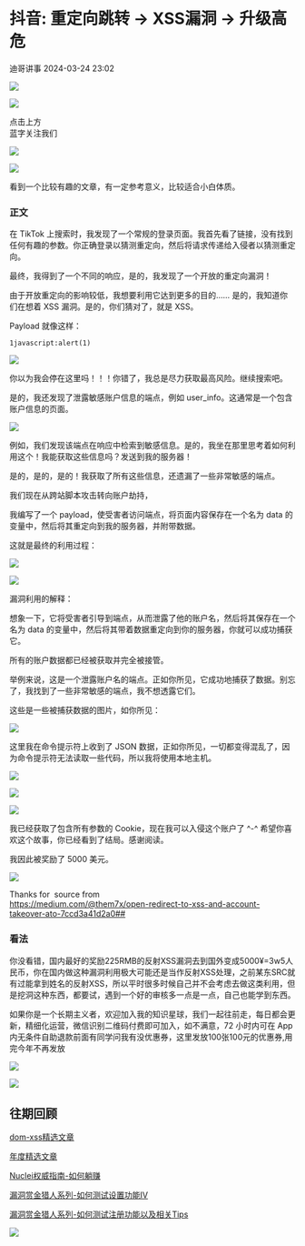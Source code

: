 #  抖音: 重定向跳转 -> XSS漏洞 -> 升级高危   
 迪哥讲事   2024-03-24 23:02  
  
![](https://mmbiz.qpic.cn/mmbiz_gif/a7Ek898CZbLGNTlJVaurRxYxzbuf09SiaOmxvRWDPtcSWIpZmJ3rm1WOicZC0oibqibIYrHm5aeCDpKWu5ObobmWuw/640?wx_fmt=gif "")  
  
![](https://mmbiz.qpic.cn/mmbiz_gif/a7Ek898CZbLGNTlJVaurRxYxzbuf09SiaXGCGBsWK7UbhibcgOEr2ODPv7z2VM5txPhPxBDwo6Tice8n2I1GMp23A/640?wx_fmt=gif "")  
  
点击上方  
蓝字关注我们  
  
![](https://mmbiz.qpic.cn/mmbiz_gif/C3sn1R9OoIibBTbaGpEeezDSCNy3UGXgjMO4pUzJ5sCJylmHygQ3g339EMrnIUm40ZbflhibZiarHkwZXOxePOS1g/640?wx_fmt=gif "")  
  
  
![](https://mmbiz.qpic.cn/sz_mmbiz_gif/NxP1XuxYia8jTiakvaVl51hd4hH98tVsdAcN8Lt0jtib4QPxpkw1ibCNffLZb5Zh6SIfcntA7AZTYoLqnhRgPeeLVA/640?wx_fmt=gif "")  
  
  
看到一个比较有趣的文章，有一定参考意义，比较适合小白体质。  
### 正文   
  
在 TikTok 上搜索时，我发现了一个常规的登录页面。我首先看了链接，没有找到任何有趣的参数。你正确登录以猜测重定向，然后将请求传递给入侵者以猜测重定向。  
  
最终，我得到了一个不同的响应，是的，我发现了一个开放的重定向漏洞！  
  
由于开放重定向的影响较低，我想要利用它达到更多的目的…… 是的，我知道你们在想着 XSS 漏洞。是的，你们猜对了，就是 XSS。  
  
Payload 就像这样：  
```
1javascript:alert(1)
```  
  
![](https://mmbiz.qpic.cn/mmbiz_png/cxf9lzscpMogKV1gqHQt9YR1COMX5qWfQmwVficpLtib2jTLXu0ibgbkCmm4CibBd8C9W09RrgWiaamOyWicoIvrbA0w/640?wx_fmt=png&from=appmsg "")  
  
  
你以为我会停在这里吗！！！你错了，我总是尽力获取最高风险。继续搜索吧。  
  
是的，我还发现了泄露敏感账户信息的端点，例如 user_info。这通常是一个包含账户信息的页面。  
  
![](https://mmbiz.qpic.cn/mmbiz_png/cxf9lzscpMogKV1gqHQt9YR1COMX5qWfur9Y9HZ2tTVxab5T6qicrq8pTqNpgoJs0ZlngUL3KuiaibbIXcMhyNs0Q/640?wx_fmt=png&from=appmsg "")  
  
  
例如，我们发现该端点在响应中检索到敏感信息。是的，我坐在那里思考着如何利用这个！我能获取这些信息吗？发送到我的服务器！  
  
是的，是的，是的！我获取了所有这些信息，还遗漏了一些非常敏感的端点。  
  
我们现在从跨站脚本攻击转向账户劫持，  
  
我编写了一个 payload，使受害者访问端点，将页面内容保存在一个名为 data 的变量中，然后将其重定向到我的服务器，并附带数据。  
  
这就是最终的利用过程：  
  
![](https://mmbiz.qpic.cn/mmbiz_png/cxf9lzscpMogKV1gqHQt9YR1COMX5qWfLZqYua1LUjNBF0qdc61rU1RiaWichK2t1utNG7KwIvp2IPOwRKPibmc6A/640?wx_fmt=png&from=appmsg "")  
  
  
![](https://mmbiz.qpic.cn/mmbiz_png/cxf9lzscpMogKV1gqHQt9YR1COMX5qWfI7nGMTHmbUCKMT1PpJiaNibqGdshzIaiaYjo4593G97NI1mkO9x3RzczA/640?wx_fmt=png&from=appmsg "")  
  
  
漏洞利用的解释：  
  
想象一下，它将受害者引导到端点，从而泄露了他的账户名，然后将其保存在一个名为 data 的变量中，然后将其带着数据重定向到你的服务器，你就可以成功捕获它。  
  
所有的账户数据都已经被获取并完全被接管。  
  
举例来说，这是一个泄露账户名的端点。正如你所见，它成功地捕获了数据。别忘了，我找到了一些非常敏感的端点，我不想透露它们。  
  
这些是一些被捕获数据的图片，如你所见：  
  
![](https://mmbiz.qpic.cn/mmbiz_png/cxf9lzscpMogKV1gqHQt9YR1COMX5qWfk7McuHjDUs4lFXb39YOq9SibPdJv9QMHaVmsbSFagkTldGtIyicWsEcA/640?wx_fmt=png&from=appmsg "")  
  
  
这里我在命令提示符上收到了 JSON 数据，正如你所见，一切都变得混乱了，因为命令提示符无法读取一些代码，所以我将使用本地主机。  
  
![](https://mmbiz.qpic.cn/mmbiz_png/cxf9lzscpMogKV1gqHQt9YR1COMX5qWf3wCq6JycibtPhMmfQzveTDhfxibJLib2k21cgmSicI0UZQHKyySmrdZeog/640?wx_fmt=png&from=appmsg "")  
  
  
![](https://mmbiz.qpic.cn/mmbiz_png/cxf9lzscpMogKV1gqHQt9YR1COMX5qWf3wCq6JycibtPhMmfQzveTDhfxibJLib2k21cgmSicI0UZQHKyySmrdZeog/640?wx_fmt=png&from=appmsg "")  
  
  
![](https://mmbiz.qpic.cn/mmbiz_png/cxf9lzscpMogKV1gqHQt9YR1COMX5qWf3wCq6JycibtPhMmfQzveTDhfxibJLib2k21cgmSicI0UZQHKyySmrdZeog/640?wx_fmt=png&from=appmsg "")  
  
  
我已经获取了包含所有参数的 Cookie，现在我可以入侵这个账户了 ^-^ 希望你喜欢这个故事，你已经看到了结局。感谢阅读。  
  
我因此被奖励了 5000 美元。  
  
![](https://mmbiz.qpic.cn/mmbiz_jpg/cxf9lzscpMogKV1gqHQt9YR1COMX5qWfDLSTtzNPETQnTnWBibwT9l6unrZtjjOjZqHibVf9sLwNkxV4nyYkdIibg/640?wx_fmt=jpeg&from=appmsg "")  
  
  
Thanks for  source from  
https://medium.com/@them7x/open-redirect-to-xss-and-account-takeover-ato-7ccd3a41d2a0##    
### 看法   
  
你没看错，国内最好的奖励225RMB的反射XSS漏洞去到国外变成5000¥=3w5人民币，你在国内做这种漏洞利用极大可能还是当作反射XSS处理，之前某东SRC就有过能拿到姓名的反射XSS，所以平时很多时候自己并不会考虑去做这类利用，但是挖洞这种东西，都要试，遇到一个好的审核多一点是一点，自己也能学到东西。  
  
如果你是一个长期主义者，欢迎加入我的知识星球，我们一起往前走，每日都会更新，精细化运营，微信识别二维码付费即可加入，如不满意，72 小时内可在 App 内无条件自助退款前面有同学问我有没优惠券，这里发放100张100元的优惠券,用完今年不再发放  
  
![](https://mmbiz.qpic.cn/mmbiz_png/YmmVSe19Qj7N5nMaJbtnMPVw96ZcVbWfp6SGDicUaGZyrWOM67xP8Ot3ftyqOybMqbj1005WvMNbDJO0hOWkCaQ/640?wx_fmt=png&from=appmsg "")  
  
![](https://mmbiz.qpic.cn/mmbiz_png/YmmVSe19Qj5jYW8icFkojHqg2WTWTjAnvcuF7qGrj3JLz1VgSFDDMOx0DbKjsia5ibMpeISsibYJ0ib1d2glMk2hySA/640?wx_fmt=png&wxfrom=5&wx_lazy=1&wx_co=1 "")  
## 往期回顾  
  
  
[](http://mp.weixin.qq.com/s?__biz=MzIzMTIzNTM0MA==&mid=2247486912&idx=1&sn=8704ce12dedf32923c6af49f1b139470&chksm=e8a607a3dfd18eb5abc302a40da024dbd6ada779267e31c20a0fe7bbc75a5947f19ba43db9c7&scene=21#wechat_redirect)  
  
[dom-xss精选文章](http://mp.weixin.qq.com/s?__biz=MzIzMTIzNTM0MA==&mid=2247488819&idx=1&sn=5141f88f3e70b9c97e63a4b68689bf6e&chksm=e8a61f50dfd1964692f93412f122087ac160b743b4532ee0c1e42a83039de62825ebbd066a1e&scene=21#wechat_redirect)  
  
  
[年度精选文章](http://mp.weixin.qq.com/s?__biz=MzIzMTIzNTM0MA==&mid=2247487187&idx=1&sn=622438ee6492e4c639ebd8500384ab2f&chksm=e8a604b0dfd18da6c459b4705abd520cc2259a607dd9306915d845c1965224cc117207fc6236&scene=21#wechat_redirect)  
[](http://mp.weixin.qq.com/s?__biz=MzIzMTIzNTM0MA==&mid=2247487187&idx=1&sn=622438ee6492e4c639ebd8500384ab2f&chksm=e8a604b0dfd18da6c459b4705abd520cc2259a607dd9306915d845c1965224cc117207fc6236&scene=21#wechat_redirect)  
  
  
[Nuclei权威指南-如何躺赚](http://mp.weixin.qq.com/s?__biz=MzIzMTIzNTM0MA==&mid=2247487122&idx=1&sn=32459310408d126aa43240673b8b0846&chksm=e8a604f1dfd18de737769dd512ad4063a3da328117b8a98c4ca9bc5b48af4dcfa397c667f4e3&scene=21#wechat_redirect)  
  
  
[漏洞赏金猎人系列-如何测试设置功能IV](http://mp.weixin.qq.com/s?__biz=MzIzMTIzNTM0MA==&mid=2247486973&idx=1&sn=6ec419db11ff93d30aa2fbc04d8dbab6&chksm=e8a6079edfd18e88f6236e237837ee0d1101489d52f2abb28532162e2937ec4612f1be52a88f&scene=21#wechat_redirect)  
  
  
[漏洞赏金猎人系列-如何测试注册功能以及相关Tips](http://mp.weixin.qq.com/s?__biz=MzIzMTIzNTM0MA==&mid=2247486764&idx=1&sn=9f78d4c937675d76fb94de20effdeb78&chksm=e8a6074fdfd18e59126990bc3fcae300cdac492b374ad3962926092aa0074c3ee0945a31aa8a&scene=21#wechat_redirect)  
[](http://mp.weixin.qq.com/s?__biz=MzIzMTIzNTM0MA==&mid=2247486764&idx=1&sn=9f78d4c937675d76fb94de20effdeb78&chksm=e8a6074fdfd18e59126990bc3fcae300cdac492b374ad3962926092aa0074c3ee0945a31aa8a&scene=21#wechat_redirect)  
  
  
  
![](https://mmbiz.qpic.cn/sz_mmbiz_png/vYXyePRSia2eTvCutQchicZ0zH9icCt4WZBUMbpovbWZXotywib3BBCCoX6FaO2NHXFEf6Z06bYzScyKcZdJpIcZCA/640?wx_fmt=png "")  
  
